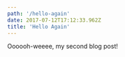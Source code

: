 ```yaml
---
path: '/hello-again'
date: 2017-07-12T17:12:33.962Z
title: 'Hello Again'
---
```

Oooooh-weeee, my second blog post!